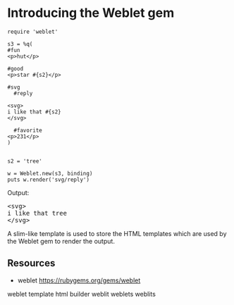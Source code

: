 # Introducing the Weblet gem

    require 'weblet'

    s3 = %q(
    #fun
    <p>hut</p>

    #good
    <p>star #{s2}</p>

    #svg
      #reply

    <svg>
    i like that #{s2}
    </svg>

      #favorite
    <p>231</p>
    )


    s2 = 'tree'

    w = Weblet.new(s3, binding)
    puts w.render('svg/reply')

Output:
<pre>
&lt;svg&gt;
i like that tree
&lt;/svg&gt;
</pre>

A slim-like template is used to store the HTML templates which are used by the Weblet gem to render the output.

## Resources

* weblet https://rubygems.org/gems/weblet

weblet template html builder weblit weblets weblits
